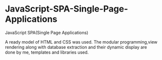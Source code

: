 # JavaScript-SPA-Single-Page-Applications
JavaScript SPA(Single Page Applications)

 A ready model of HTML and CSS was used. The modular programming,view rendering along with database extraction and their dynamic display are done by me, templates and libraries used.
